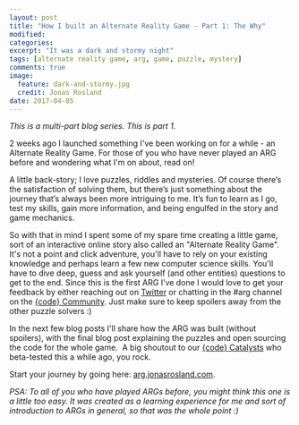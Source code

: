 ```yaml
---
layout: post
title: "How I built an Alternate Reality Game - Part 1: The Why"
modified:
categories:
excerpt: "It was a dark and stormy night"
tags: [alternate reality game, arg, game, puzzle, mystery]
comments: true
image:
  feature: dark-and-stormy.jpg
  credit: Jonas Rosland
date: 2017-04-05
---
```


_This is a multi-part blog series. This is part 1._

2 weeks ago I launched something I've been working on for a while - an Alternate Reality Game.  For those of you who have never played an ARG before and wondering what I'm on about, read on!

A little back-story; I love puzzles, riddles and mysteries. Of course there’s the satisfaction of solving them, but there’s just something about the journey that’s always been more intriguing to me. It’s fun to learn as I go, test my skills, gain more information, and being engulfed in the story and game mechanics.

So with that in mind I spent some of my spare time creating a little game, sort of an interactive online story also called an "Alternate Reality Game". It's not a point and click adventure, you'll have to rely on your existing knowledge and perhaps learn a few new computer science skills. You'll have to dive deep, guess and ask yourself (and other entities) questions to get to the end. Since this is the first ARG I’ve done I would love to get your feedback by either reaching out on [Twitter](https://twitter.com/jonasrosland) or chatting in the #arg channel on the [{code} Community](http://codedellemc.com/community). Just make sure to keep spoilers away from the other puzzle solvers :)

In the next few blog posts I'll share how the ARG was built (without spoilers), with the final blog post explaining the puzzles and open sourcing the code for the whole game.
 A big shoutout to our [{code} Catalysts](https://twitter.com/codeDellEMC/lists/code-catalysts) who beta-tested this a while ago, you rock.

Start your journey by going here: [arg.jonasrosland.com](http://arg.jonasrosland.com).

_PSA: To all of you who have played ARGs before, you might think this one is a little too easy.  It was created as a learning experience for me and sort of introduction to ARGs in general, so that was the whole point :)_
